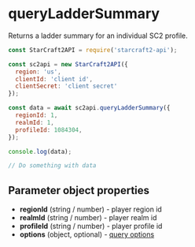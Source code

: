 # queryLadderSummary

Returns a ladder summary for an individual SC2 profile.

```js
const StarCraft2API = require('starcraft2-api');

const sc2api = new StarCraft2API({
  region: 'us',
  clientId: 'client id',
  clientSecret: 'client secret'
});

const data = await sc2api.queryLadderSummary({
  regionId: 1,
  realmId: 1,
  profileId: 1084304,
});

console.log(data);

// Do something with data

```

## Parameter object properties

* **regionId** (string / number) - player region id
* **realmId** (string / number) - player realm id
* **profileId** (string / number) - player profile id
* **options** (object, optional) - [query options](https://blizzapi.lukem.net/docs/usage/query.html#query-options)